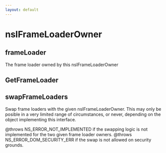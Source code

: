 ```yaml
---
layout: default
---
```


# nsIFrameLoaderOwner #

## frameLoader ##

The frame loader owned by this nsIFrameLoaderOwner


## GetFrameLoader ##

## swapFrameLoaders ##

Swap frame loaders with the given nsIFrameLoaderOwner.  This may
only be posible in a very limited range of circumstances, or
never, depending on the object implementing this interface.

@throws NS_ERROR_NOT_IMPLEMENTED if the swapping logic is not
  implemented for the two given frame loader owners.
@throws NS_ERROR_DOM_SECURITY_ERR if the swap is not allowed on
  security grounds.

